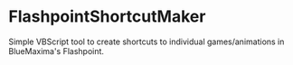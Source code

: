 # FlashpointShortcutMaker
Simple VBScript tool to create shortcuts to individual games/animations in BlueMaxima's Flashpoint.
